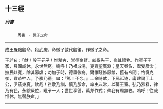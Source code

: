 

## 十三經

##### 尚書
　　　`周書 ‧ 微子之命`

* * *

成王既黜殷命，殺武庚，命微子啟代殷後，作微子之命。

王若曰：「猷！殷王元子！惟稽古，崇德象賢。統承先王，修其禮物。作賓于王家，與國咸休，永世無窮。嗚呼！乃祖成湯，克齊聖廣淵；皇天眷佑，誕受厥命；撫民以寬，除其邪虐；功加于時，德垂後裔。爾惟踐修厥猷，舊有令聞；恪慎克孝，肅恭神人，予嘉乃德。曰：『篤！不忘。』上帝時歆，下民祗協，庸建爾于上公，尹茲東夏。欽哉！往敷乃訓，慎乃服命，率由典常，以蕃王室。弘乃烈祖，律乃有民，永綏厥位，毗予一人；世世享德，萬邦作式；俾我有周無斁。嗚呼！往哉惟休，無替朕命。」

* * *

